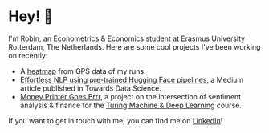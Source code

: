 # Hey! 👋

I'm Robin, an Econometrics & Economics student at Erasmus University Rotterdam, The Netherlands. Here are some cool projects I've been working on recently:

- A [heatmap](Heatmap/README.md) from GPS data of my runs.
- [Effortless NLP using pre-trained Hugging Face pipelines](https://towardsdatascience.com/effortless-nlp-using-pre-trained-hugging-face-pipelines-with-just-3-lines-of-code-a4788d95754f), a Medium article published in Towards Data Science.
- [Money Printer Goes Brrr](Presentation.ipynb), a project on the intersection of sentiment analysis & finance for the [Turing Machine & Deep Learning](https://www.tstudents.nl/) course.

If you want to get in touch with me, you can find me on [LinkedIn](https://www.linkedin.com/in/robin-van-merle/)!

<!--
### Hi there 
**RvMerle/RvMerle** is a ✨ _special_ ✨ repository because its `README.md` (this file) appears on your GitHub profile.

Here are some ideas to get you started:

- 🔭 I’m currently working on ...
- 🌱 I’m currently learning ...
- 👯 I’m looking to collaborate on ...
- 🤔 I’m looking for help with ...
- 💬 Ask me about ...
- 📫 How to reach me: ...
- 😄 Pronouns: ...
- ⚡ Fun fact: ...
-->
